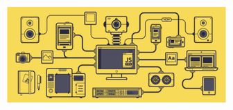 <!--
    Header
-->
![Header](https://github.com/IhorFedorov7/IhorFedorov7/blob/main/assets/js.gif)
<!--
    About me
-->

<!--
    Follow me
-->